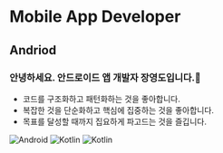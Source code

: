 # Mobile App Developer


## Andriod


### 안녕하세요. 안드로이드 앱 개발자 장영도입니다.👋

- 코드를 구조화하고 패턴화하는 것을 좋아합니다.
- 복잡한 것을 단순화하고 핵심에 집중하는 것을 좋아합니다.
- 목표를 달성할 때까지 집요하게 파고드는 것을 즐깁니다.

![Android](https://img.shields.io/badge/-Android-yellowgreen)
![Kotlin](https://img.shields.io/badge/-Kotlin-yellow)
![Kotlin](https://img.shields.io/badge/-Java-green)

<!--
**ok0035/ok0035** is a ✨ _special_ ✨ repository because its `README.md` (this file) appears on your GitHub profile.

Here are some ideas to get you started:

- 🔭 I’m currently working on ...
- 🌱 I’m currently learning ...
- 👯 I’m looking to collaborate on ...
- 🤔 I’m looking for help with ...
- 💬 Ask me about ...
- 📫 How to reach me: ...
- 😄 Pronouns: ...
- ⚡ Fun fact: ...
-->
